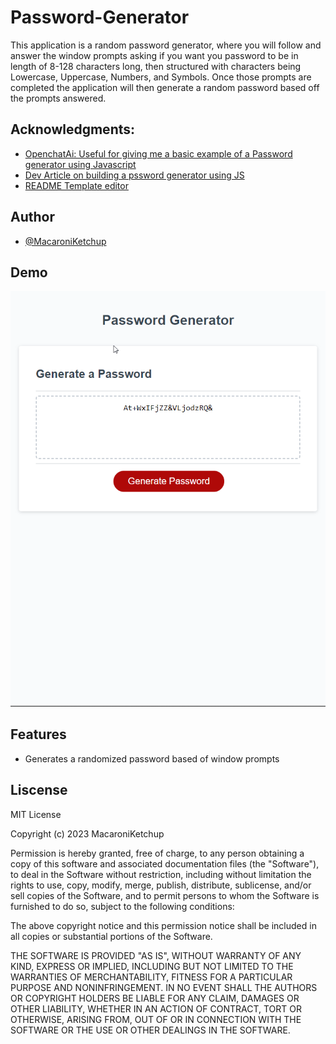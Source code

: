 # Password-Generator
This application is a random password generator, where you will follow and answer the window prompts asking if you want you password to be in length of 8-128 characters long, then structured with characters being Lowercase, Uppercase, Numbers, and Symbols. Once those prompts are completed the application will then generate a random password based off the prompts answered.

## Acknowledgments:

- [OpenchatAi: Useful for giving me a basic example of a Password generator using Javascript](https://chat.openai.com/)
- [Dev Article on building a pssword generator using JS](https://dev.to/code_mystery/random-password-generator-using-javascript-6a)
- [README Template editor](https://www.pexels.com/search/website%20background/)

## Author

- [@MacaroniKetchup](https://github.com/MacaroniKetchup)

## Demo

![Password Generator Demo](assets/passworddemo.gif)

## Features
- Generates a randomized password based of window prompts

## Liscense
MIT License

Copyright (c) 2023 MacaroniKetchup

Permission is hereby granted, free of charge, to any person obtaining a copy
of this software and associated documentation files (the "Software"), to deal
in the Software without restriction, including without limitation the rights
to use, copy, modify, merge, publish, distribute, sublicense, and/or sell
copies of the Software, and to permit persons to whom the Software is
furnished to do so, subject to the following conditions:

The above copyright notice and this permission notice shall be included in all
copies or substantial portions of the Software.

THE SOFTWARE IS PROVIDED "AS IS", WITHOUT WARRANTY OF ANY KIND, EXPRESS OR
IMPLIED, INCLUDING BUT NOT LIMITED TO THE WARRANTIES OF MERCHANTABILITY,
FITNESS FOR A PARTICULAR PURPOSE AND NONINFRINGEMENT. IN NO EVENT SHALL THE
AUTHORS OR COPYRIGHT HOLDERS BE LIABLE FOR ANY CLAIM, DAMAGES OR OTHER
LIABILITY, WHETHER IN AN ACTION OF CONTRACT, TORT OR OTHERWISE, ARISING FROM,
OUT OF OR IN CONNECTION WITH THE SOFTWARE OR THE USE OR OTHER DEALINGS IN THE
SOFTWARE.
